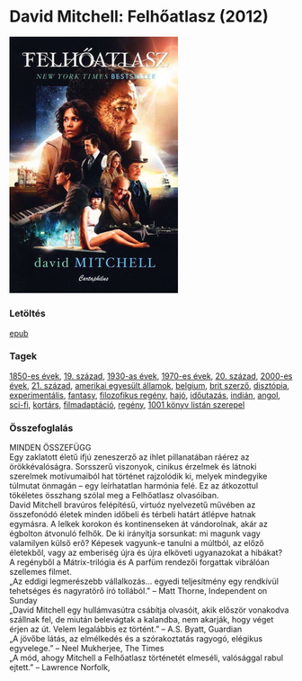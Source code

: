 # <a name="id_454">David Mitchell: Felhőatlasz (2012)</a>
<img src="https://github.com/BercziSandor/calibre_lib/raw/main/libs/main/David%20Mitchell/Felhoatlasz%20%28454%29/cover.jpg" alt="cover" width="300"/>

### Letöltés
[epub](https://github.com/BercziSandor/calibre_lib/raw/main/libs/main/David%20Mitchell/Felhoatlasz%20%28454%29/Felhoatlasz%20-%20David%20Mitchell.epub)

### Tagek
[1850-es évek](https://github.com/berczisandor/calibre_lib/libs/main/blob/main/_tags/1850-es%20%c3%a9vek.md), [19. század](https://github.com/berczisandor/calibre_lib/libs/main/blob/main/_tags/19.%20sz%c3%a1zad.md), [1930-as évek](https://github.com/berczisandor/calibre_lib/libs/main/blob/main/_tags/1930-as%20%c3%a9vek.md), [1970-es évek](https://github.com/berczisandor/calibre_lib/libs/main/blob/main/_tags/1970-es%20%c3%a9vek.md), [20. század](https://github.com/berczisandor/calibre_lib/libs/main/blob/main/_tags/20.%20sz%c3%a1zad.md), [2000-es évek](https://github.com/berczisandor/calibre_lib/libs/main/blob/main/_tags/2000-es%20%c3%a9vek.md), [21. század](https://github.com/berczisandor/calibre_lib/libs/main/blob/main/_tags/21.%20sz%c3%a1zad.md), [amerikai egyesült államok](https://github.com/berczisandor/calibre_lib/libs/main/blob/main/_tags/amerikai%20egyes%c3%bclt%20%c3%81llamok.md), [belgium](https://github.com/berczisandor/calibre_lib/libs/main/blob/main/_tags/belgium.md), [brit szerző](https://github.com/berczisandor/calibre_lib/libs/main/blob/main/_tags/brit%20szerz%c5%91.md), [disztópia](https://github.com/berczisandor/calibre_lib/libs/main/blob/main/_tags/diszt%c3%b3pia.md), [experimentális](https://github.com/berczisandor/calibre_lib/libs/main/blob/main/_tags/experiment%c3%a1lis.md), [fantasy](https://github.com/berczisandor/calibre_lib/libs/main/blob/main/_tags/fantasy.md), [filozofikus regény](https://github.com/berczisandor/calibre_lib/libs/main/blob/main/_tags/filozofikus%20reg%c3%a9ny.md), [hajó](https://github.com/berczisandor/calibre_lib/libs/main/blob/main/_tags/haj%c3%b3.md), [időutazás](https://github.com/berczisandor/calibre_lib/libs/main/blob/main/_tags/id%c5%91utaz%c3%a1s.md), [indián](https://github.com/berczisandor/calibre_lib/libs/main/blob/main/_tags/indi%c3%a1n.md), [angol](https://github.com/berczisandor/calibre_lib/libs/main/blob/main/_tags/angol.md), [sci-fi](https://github.com/berczisandor/calibre_lib/libs/main/blob/main/_tags/sci-fi.md), [kortárs](https://github.com/berczisandor/calibre_lib/libs/main/blob/main/_tags/kort%c3%a1rs.md), [filmadaptáció](https://github.com/berczisandor/calibre_lib/libs/main/blob/main/_tags/filmadapt%c3%a1ci%c3%b3.md), [regény](https://github.com/berczisandor/calibre_lib/libs/main/blob/main/_tags/reg%c3%a9ny.md), [1001 könyv listán szerepel](https://github.com/berczisandor/calibre_lib/libs/main/blob/main/_tags/1001%20k%c3%b6nyv%20list%c3%a1n%20szerepel.md)

### Összefoglalás
<div>
<p>MINDEN ​ÖSSZEFÜGG <br>Egy zaklatott életű ifjú zeneszerző az ihlet pillanatában ráérez az örökkévalóságra. Sorsszerű viszonyok, cinikus érzelmek és látnoki szerelmek motívumaiból hat történet rajzolódik ki, melyek mindegyike túlmutat önmagán – egy leírhatatlan harmónia felé. Ez az átkozottul tökéletes összhang szólal meg a Felhőatlasz olvasóiban. <br>David Mitchell bravúros felépítésű, virtuóz nyelvezetű művében az összefonódó életek minden időbeli és térbeli határt átlépve hatnak egymásra. A lelkek korokon és kontinenseken át vándorolnak, akár az égbolton átvonuló felhők. De ki irányítja sorsunkat: mi magunk vagy valamilyen külső erő? Képesek vagyunk-e tanulni a múltból, az előző életekből, vagy az emberiség újra és újra elköveti ugyanazokat a hibákat? <br>A regényből a Mátrix-trilógia és A parfüm rendezői forgattak vibrálóan szellemes filmet.<br>„Az eddigi legmerészebb vállalkozás… egyedi teljesítmény egy rendkívül tehetséges és nagyratörő író tollából.” – Matt Thorne, Independent on Sunday<br>„David Mitchell egy hullámvasútra csábítja olvasóit, akik először vonakodva szállnak fel, de miután belevágtak a kalandba, nem akarják, hogy véget érjen az út. Velem legalábbis ez történt.” – A.S. Byatt, Guardian<br>„A jövőbe látás, az elmélkedés és a szórakoztatás ragyogó, elégikus egyvelege.” – Neel Mukherjee, The Times<br>„A mód, ahogy Mitchell a Felhőatlasz történetét elmeséli, valósággal rabul ejtett.” – Lawrence Norfolk,</p></div>


